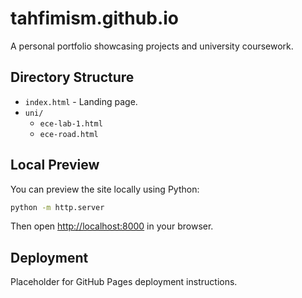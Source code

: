 # tahfimism.github.io

A personal portfolio showcasing projects and university coursework.

## Directory Structure

- `index.html` - Landing page.
- `uni/`
  - `ece-lab-1.html`
  - `ece-road.html`

## Local Preview

You can preview the site locally using Python:

```bash
python -m http.server
```

Then open [http://localhost:8000](http://localhost:8000) in your browser.

## Deployment

Placeholder for GitHub Pages deployment instructions.

